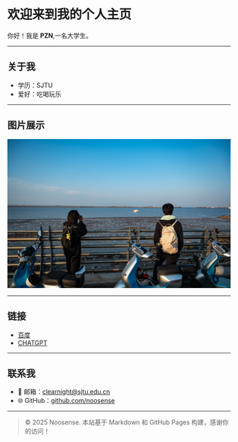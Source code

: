 # 欢迎来到我的个人主页

你好！我是 **PZN**,一名大学生。

---

## 关于我

- 学历：SJTU
- 爱好：吃喝玩乐

---

## 图片展示

![图片](images/myphoto.jpg)

---

## 链接

- [百度](https://www.bing.com/)
- [CHATGPT](https://chat.deepseek.com/)


---

## 联系我

- 📧 邮箱：clearnight@sjtu.edu.cn
- 🌐 GitHub：[github.com/noosense](https://github.com/noosense)

---

> © 2025 Noosense. 本站基于 Markdown 和 GitHub Pages 构建，感谢你的访问！

